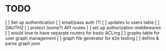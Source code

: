 # TODO

[ ] Set up authentication
    [ ] email/pass auth (?)
        [ ] updates to users table
    [ ] OAUTH2
    [ ] protect (some?) API routes
[ ] set up authorization middlewares
    [ ] would love to have separate routers for basic ACLing
[ ] graphs table for user graph management
[ ] graph file generator for e2e testing
[ ] define & parse graph json

